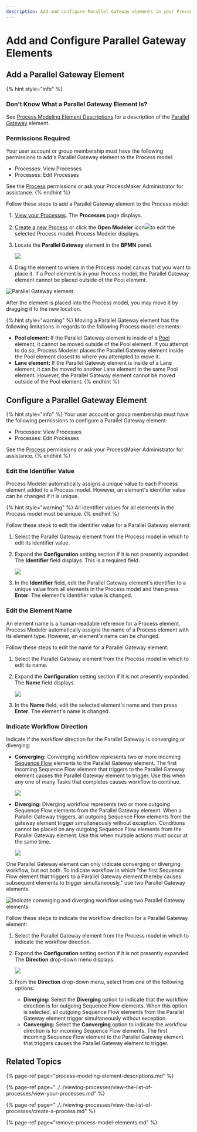 ```yaml
---
description: Add and configure Parallel Gateway elements in your Process model.
---
```


# Add and Configure Parallel Gateway Elements

## Add a Parallel Gateway Element

{% hint style="info" %}
### Don't Know What a Parallel Gateway Element Is?

See [Process Modeling Element Descriptions](process-modeling-element-descriptions.md) for a description of the [Parallel Gateway](process-modeling-element-descriptions.md#parallel-gateway) element.

### Permissions Required

Your user account or group membership must have the following permissions to add a Parallel Gateway element to the Process model:

* Processes: View Processes
* Processes: Edit Processes

See the [Process](../../../processmaker-administration/permission-descriptions-for-users-and-groups.md#processes) permissions or ask your ProcessMaker Administrator for assistance.
{% endhint %}

Follow these steps to add a Parallel Gateway element to the Process model:

1. [View your Processes](https://processmaker.gitbook.io/processmaker-4-community/-LPblkrcFWowWJ6HZdhC/~/drafts/-LRhVZm0ddxDcGGdN5ZN/primary/designing-processes/viewing-processes/view-the-list-of-processes/view-your-processes#view-all-processes). The **Processes** page displays.
2. [Create a new Process](../../viewing-processes/view-the-list-of-processes/create-a-process.md) or click the **Open Modeler** icon![](../../../.gitbook/assets/open-modeler-edit-icon-processes-page-processes.png)to edit the selected Process model. Process Modeler displays.
3. Locate the **Parallel Gateway** element in the **BPMN** panel.  

   ![](../../../.gitbook/assets/parallel-gateway-bpmn-side-bar-process-modeler-processes.png)

4. Drag the element to where in the Process model canvas that you want to place it. If a Pool element is in your Process model, the Parallel Gateway element cannot be placed outside of the Pool element.

![Parallel Gateway element](../../../.gitbook/assets/parallel-gateway-process-modeler-processes.png)

After the element is placed into the Process model, you may move it by dragging it to the new location.

{% hint style="warning" %}
Moving a Parallel Gateway element has the following limitations in regards to the following Process model elements:

* **Pool element:** If the Parallel Gateway element is inside of a [Pool](process-modeling-element-descriptions.md#pool) element, it cannot be moved outside of the Pool element. If you attempt to do so, Process Modeler places the Parallel Gateway element inside the Pool element closest to where you attempted to move it.
* **Lane element:** If the Parallel Gateway element is inside of a Lane element, it can be moved to another Lane element in the same Pool element. However, the Parallel Gateway element cannot be moved outside of the Pool element.
{% endhint %}

## Configure a Parallel Gateway Element

{% hint style="info" %}
Your user account or group membership must have the following permissions to configure a Parallel Gateway element:

* Processes: View Processes
* Processes: Edit Processes

See the [Process](../../../processmaker-administration/permission-descriptions-for-users-and-groups.md#processes) permissions or ask your ProcessMaker Administrator for assistance.
{% endhint %}

### Edit the Identifier Value

Process Modeler automatically assigns a unique value to each Process element added to a Process model. However, an element's identifier value can be changed if it is unique.

{% hint style="warning" %}
All identifier values for all elements in the Process model must be unique.
{% endhint %}

Follow these steps to edit the identifier value for a Parallel Gateway element:

1. Select the Parallel Gateway element from the Process model in which to edit its identifier value.
2. Expand the **Configuration** setting section if it is not presently expanded. The **Identifier** field displays. This is a required field.  

   ![](../../../.gitbook/assets/parallel-gateway-configuration-identifier-name-direction-process-modeler-processes.png)

3. In the **Identifier** field, edit the Parallel Gateway element's identifier to a unique value from all elements in the Process model and then press **Enter**. The element's identifier value is changed.

### Edit the Element Name

An element name is a human-readable reference for a Process element. Process Modeler automatically assigns the name of a Process element with its element type. However, an element's name can be changed.

Follow these steps to edit the name for a Parallel Gateway element:

1. Select the Parallel Gateway element from the Process model in which to edit its name.
2. Expand the **Configuration** setting section if it is not presently expanded. The **Name** field displays.  

   ![](../../../.gitbook/assets/parallel-gateway-configuration-identifier-name-direction-process-modeler-processes.png)

3. In the **Name** field, edit the selected element's name and then press **Enter**. The element's name is changed.

### Indicate Workflow Direction

Indicate if the workflow direction for the Parallel Gateway is converging or diverging:

* **Converging:** Converging workflow represents two or more incoming [Sequence Flow](process-modeling-element-descriptions.md#sequence-flow) elements to the Parallel Gateway element. The first incoming Sequence Flow element that triggers to the Parallel Gateway element causes the Parallel Gateway element to trigger. Use this when any one of many Tasks that completes causes workflow to continue. 

  ![](../../../.gitbook/assets/parallel-gateway-converging.png)

* **Diverging:** Diverging workflow represents two or more outgoing Sequence Flow elements from the Parallel Gateway element. When a Parallel Gateway triggers, all outgoing Sequence Flow elements from the gateway element trigger simultaneously without exception. Conditions cannot be placed on any outgoing Sequence Flow elements from the Parallel Gateway element. Use this when multiple actions must occur at the same time.  

  ![](../../../.gitbook/assets/parallel-gateway-diverging.png)

One Parallel Gateway element can only indicate converging or diverging workflow, but not both. To indicate workflow in which "the first Sequence Flow element that triggers to a Parallel Gateway element thereby causes subsequent elements to trigger simultaneously," use two Parallel Gateway elements.

![Indicate converging and diverging workflow using two Parallel Gateway elements](../../../.gitbook/assets/parallel-gateway-converging-and-diverging.png)

Follow these steps to indicate the workflow direction for a Parallel Gateway element:

1. Select the Parallel Gateway element from the Process model in which to indicate the workflow direction.
2. Expand the **Configuration** setting section if it is not presently expanded. The **Direction** drop-down menu displays.  

   ![](../../../.gitbook/assets/parallel-gateway-configuration-identifier-name-direction-process-modeler-processes.png)

3. From the **Direction** drop-down menu, select from one of the following options:
   * **Diverging:** Select the **Diverging** option to indicate that the workflow direction is for outgoing Sequence Flow elements. When this option is selected, all outgoing Sequence Flow elements from the Parallel Gateway element trigger simultaneously without exception.
   * **Converging:** Select the **Converging** option to indicate the workflow direction is for incoming Sequence Flow elements. The first incoming Sequence Flow element to the Parallel Gateway element that triggers causes the Parallel Gateway element to trigger.

## Related Topics

{% page-ref page="process-modeling-element-descriptions.md" %}

{% page-ref page="../../viewing-processes/view-the-list-of-processes/view-your-processes.md" %}

{% page-ref page="../../viewing-processes/view-the-list-of-processes/create-a-process.md" %}

{% page-ref page="remove-process-model-elements.md" %}

